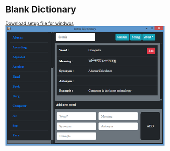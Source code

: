 # Blank Dictionary
<a href="https://drive.google.com/file/d/1y2hkmCANVm80xXpvGpadmOo_fHybkziH/view?usp=sharing">Download setup file for windwos</a>
<img src="https://raw.githubusercontent.com/sajjad-amin/blank-dictionary/master/screenshoot.PNG">
